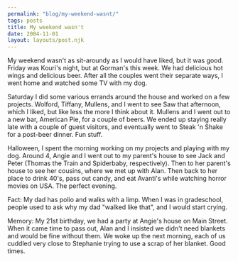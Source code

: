 ```yaml
---
permalink: "blog/my-weekend-wasnt/"
tags: posts
title: My weekend wasn't
date: 2004-11-01
layout: layouts/post.njk
---
```


My weekend wasn't as sit-aroundy as I would have liked, but it was good. Friday was Kouri's night, but at Gorman's this week. We had delicious hot wings and delicious beer. After all the couples went their separate ways, I went home and watched some TV with my dog.

Saturday I did some various errands around the house and worked on a few projects. Wolford, Tiffany, Mullens, and I went to see Saw that afternoon, which I liked, but like less the more I think about it. Mullens and I went out to a new bar, American Pie, for a couple of beers. We ended up staying really late with a couple of guest visitors, and eventually went to Steak 'n Shake for a post-beer dinner. Fun stuff.

Halloween, I spent the morning working on my projects and playing with my dog. Around 4, Angie and I went out to my parent's house to see Jack and Peter (Thomas the Train and Spiderbaby, respectively). Then to her parent's house to see her cousins, where we met up with Alan. Then back to her place to drink 40's, pass out candy, and eat Avanti's while watching horror movies on USA. The perfect evening.

Fact: My dad has polio and walks with a limp. When I was in gradeschool, people used to ask why my dad "walked like that", and I would start crying.

Memory: My 21st birthday, we had a party at Angie's house on Main Street. When it came time to pass out, Alan and I insisted we didn't need blankets and would be fine without them. We woke up the next morning, each of us cuddled very close to Stephanie trying to use a scrap of her blanket. Good times.